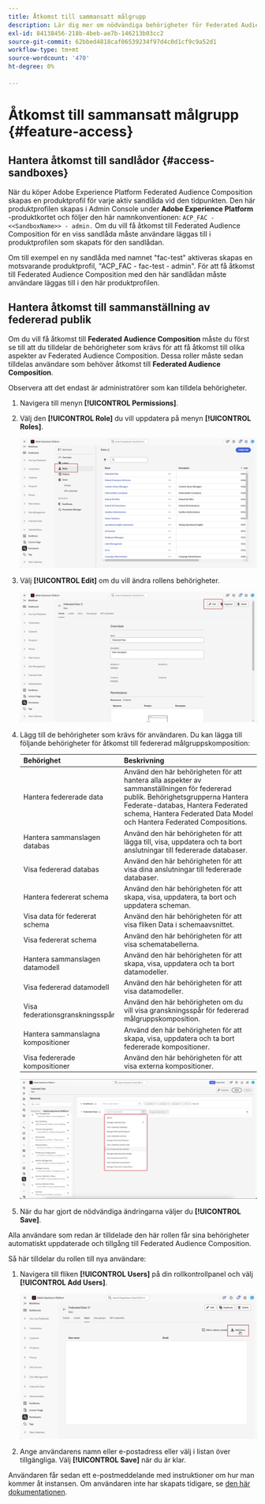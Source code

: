 ```yaml
---
title: Åtkomst till sammansatt målgrupp
description: Lär dig mer om nödvändiga behörigheter för Federated Audience Composition
exl-id: 84138456-218b-4beb-ae7b-146213b03cc2
source-git-commit: 62bbed4818caf06539234f97d4c0d1cf9c9a52d1
workflow-type: tm+mt
source-wordcount: '470'
ht-degree: 0%

---
```


# Åtkomst till sammansatt målgrupp {#feature-access}

## Hantera åtkomst till sandlådor {#access-sandboxes}

När du köper Adobe Experience Platform Federated Audience Composition skapas en produktprofil för varje aktiv sandlåda vid den tidpunkten. Den här produktprofilen skapas i Admin Console under **Adobe Experience Platform** -produktkortet och följer den här namnkonventionen: `ACP_FAC - <<SandboxName>> - admin.` Om du vill få åtkomst till Federated Audience Composition för en viss sandlåda måste användare läggas till i produktprofilen som skapats för den sandlådan.

Om till exempel en ny sandlåda med namnet &quot;fac-test&quot; aktiveras skapas en motsvarande produktprofil, &quot;ACP_FAC - fac-test - admin&quot;. För att få åtkomst till Federated Audience Composition med den här sandlådan måste användare läggas till i den här produktprofilen.

## Hantera åtkomst till sammanställning av federerad publik

Om du vill få åtkomst till **Federated Audience Composition** måste du först se till att du tilldelar de behörigheter som krävs för att få åtkomst till olika aspekter av Federated Audience Composition. Dessa roller måste sedan tilldelas användare som behöver åtkomst till **Federated Audience Composition**.

Observera att det endast är administratörer som kan tilldela behörigheter.

1. Navigera till menyn **[!UICONTROL Permissions]**.

1. Välj den **[!UICONTROL Role]** du vill uppdatera på menyn **[!UICONTROL Roles]**.

   ![](assets/access_fda_1.png)

1. Välj **[!UICONTROL Edit]** om du vill ändra rollens behörigheter.

   ![](assets/access_fda_2.png)

1. Lägg till de behörigheter som krävs för användaren. Du kan lägga till följande behörigheter för åtkomst till federerad målgruppskomposition:

   | Behörighet | Beskrivning |
   | ---------- | ----------- |
   | Hantera federerade data | Använd den här behörigheten för att hantera alla aspekter av sammanställningen för federerad publik. Behörighetsgrupperna Hantera Federate-databas, Hantera Federated schema, Hantera Federated Data Model och Hantera Federated Compositions. |
   | Hantera sammanslagen databas | Använd den här behörigheten för att lägga till, visa, uppdatera och ta bort anslutningar till federerade databaser. |
   | Visa federerad databas | Använd den här behörigheten för att visa dina anslutningar till federerade databaser. |
   | Hantera federerat schema | Använd den här behörigheten för att skapa, visa, uppdatera, ta bort och uppdatera scheman. |
   | Visa data för federerat schema | Använd den här behörigheten för att visa fliken Data i schemaavsnittet. |
   | Visa federerat schema | Använd den här behörigheten för att visa schematabellerna. |
   | Hantera sammanslagen datamodell | Använd den här behörigheten för att skapa, visa, uppdatera och ta bort datamodeller. |
   | Visa federerad datamodell | Använd den här behörigheten för att visa datamodeller. |
   | Visa federationsgranskningsspår | Använd den här behörigheten om du vill visa granskningsspår för federerad målgruppskomposition. |
   | Hantera sammanslagna kompositioner | Använd den här behörigheten för att skapa, visa, uppdatera och ta bort federerade kompositioner. |
   | Visa federerade kompositioner | Använd den här behörigheten för att visa externa kompositioner. |

   ![](assets/permissions.png)

1. När du har gjort de nödvändiga ändringarna väljer du **[!UICONTROL Save]**.

Alla användare som redan är tilldelade den här rollen får sina behörigheter automatiskt uppdaterade och tillgång till Federated Audience Composition.

Så här tilldelar du rollen till nya användare:

1. Navigera till fliken **[!UICONTROL Users]** på din rollkontrollpanel och välj **[!UICONTROL Add Users]**.

   ![](assets/access_fda_4.png)

1. Ange användarens namn eller e-postadress eller välj i listan över tillgängliga. Välj **[!UICONTROL Save]** när du är klar.

<!-- Alternatively, you can assign one of the pre-existing roles to the users, depending on what permissions they need. For more information on assigning pre-existing roles to a user, please read the [guide on managing users for a product profile](https://experienceleague.adobe.com/en/docs/experience-platform/access-control/ui/users).

| Role name | Permissions |
| --------- | ----------- |
| FAC Data Managers | <ul><li>Manage Federated Compositions</li><li>View Federated Databases</li><li>View Federated Schemas</li><li>View Federated Schema Data</li><li>View Federated Data Models</li></ul> |
| FAC Composition Managers | <ul><li>Manage Federated Compositions</li></ul> |
| FAC Administrators | <ul><li>Manage Federated Data</li></ul> | -->

Användaren får sedan ett e-postmeddelande med instruktioner om hur man kommer åt instansen. Om användaren inte har skapats tidigare, se [den här dokumentationen](https://experienceleague.adobe.com/en/docs/experience-platform/access-control/abac/permissions-ui/users).

